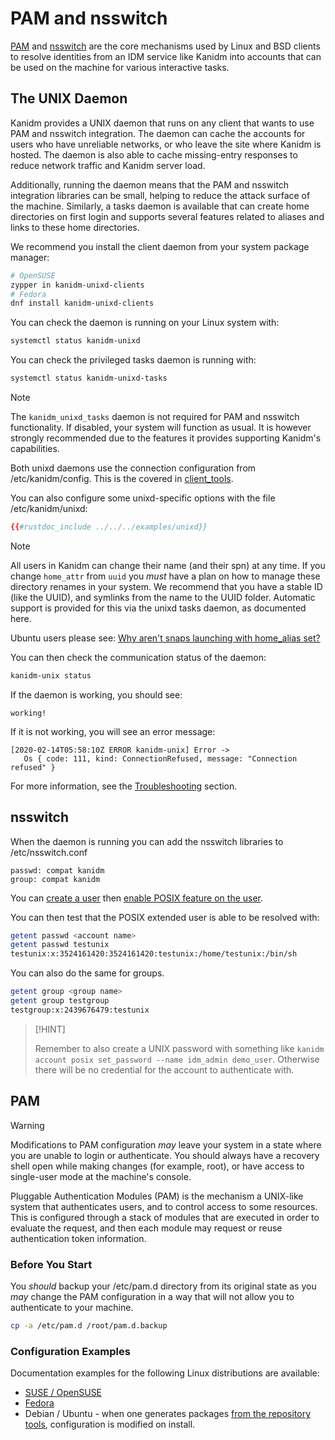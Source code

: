 # PAM and nsswitch

[PAM](http://linux-pam.org) and [nsswitch](https://en.wikipedia.org/wiki/Name_Service_Switch) are
the core mechanisms used by Linux and BSD clients to resolve identities from an IDM service like
Kanidm into accounts that can be used on the machine for various interactive tasks.

## The UNIX Daemon

Kanidm provides a UNIX daemon that runs on any client that wants to use PAM and nsswitch
integration. The daemon can cache the accounts for users who have unreliable networks, or who leave
the site where Kanidm is hosted. The daemon is also able to cache missing-entry responses to reduce
network traffic and Kanidm server load.

Additionally, running the daemon means that the PAM and nsswitch integration libraries can be small,
helping to reduce the attack surface of the machine. Similarly, a tasks daemon is available that can
create home directories on first login and supports several features related to aliases and links to
these home directories.

We recommend you install the client daemon from your system package manager:

```bash
# OpenSUSE
zypper in kanidm-unixd-clients
# Fedora
dnf install kanidm-unixd-clients
```

You can check the daemon is running on your Linux system with:

```bash
systemctl status kanidm-unixd
```

You can check the privileged tasks daemon is running with:

```bash
systemctl status kanidm-unixd-tasks
```

> [!NOTE]
>
> The `kanidm_unixd_tasks` daemon is not required for PAM and nsswitch functionality. If
> disabled, your system will function as usual. It is however strongly recommended due to the
> features it provides supporting Kanidm's capabilities.

Both unixd daemons use the connection configuration from /etc/kanidm/config. This is the covered in
[client_tools](../client_tools.md#kanidm-configuration).

You can also configure some unixd-specific options with the file /etc/kanidm/unixd:

```toml
{{#rustdoc_include ../../../examples/unixd}}
```

> [!NOTE]
>
> All users in Kanidm can change their name (and their spn) at any time. If you change
> `home_attr` from `uuid` you _must_ have a plan on how to manage these directory renames in your
> system. We recommend that you have a stable ID (like the UUID), and symlinks from the name to the
> UUID folder. Automatic support is provided for this via the unixd tasks daemon, as documented
> here.
>
> Ubuntu users please see:
> [Why aren't snaps launching with home_alias set?](../frequently_asked_questions.md#why-arent-snaps-launching-with-home_alias-set)

You can then check the communication status of the daemon:

```bash
kanidm-unix status
```

If the daemon is working, you should see:

```text
working!
```

If it is not working, you will see an error message:

```text
[2020-02-14T05:58:10Z ERROR kanidm-unix] Error ->
   Os { code: 111, kind: ConnectionRefused, message: "Connection refused" }
```

For more information, see the [Troubleshooting](pam_and_nsswitch/troubleshooting.md) section.

## nsswitch

When the daemon is running you can add the nsswitch libraries to /etc/nsswitch.conf

```text
passwd: compat kanidm
group: compat kanidm
```

You can [create a user](../accounts/intro.md) then
[enable POSIX feature on the user](../accounts/posix_accounts_and_groups.md#enabling-posix-attributes-on-accounts).

You can then test that the POSIX extended user is able to be resolved with:

```bash
getent passwd <account name>
getent passwd testunix
testunix:x:3524161420:3524161420:testunix:/home/testunix:/bin/sh
```

You can also do the same for groups.

```bash
getent group <group name>
getent group testgroup
testgroup:x:2439676479:testunix
```

> [!HINT]
>
> Remember to also create a UNIX password with something like
> `kanidm account posix set_password --name idm_admin demo_user`. Otherwise there will be no
> credential for the account to authenticate with.

## PAM

> [!WARNING]
>
> Modifications to PAM configuration _may_ leave your system in a state where you are
> unable to login or authenticate. You should always have a recovery shell open while making changes
> (for example, root), or have access to single-user mode at the machine's console.

Pluggable Authentication Modules (PAM) is the mechanism a UNIX-like system that authenticates users,
and to control access to some resources. This is configured through a stack of modules that are
executed in order to evaluate the request, and then each module may request or reuse authentication
token information.

### Before You Start

You _should_ backup your /etc/pam.d directory from its original state as you _may_ change the PAM
configuration in a way that will not allow you to authenticate to your machine.

```bash
cp -a /etc/pam.d /root/pam.d.backup
```

### Configuration Examples

Documentation examples for the following Linux distributions are available:

- [SUSE / OpenSUSE](pam_and_nsswitch/suse.md)
- [Fedora](pam_and_nsswitch/fedora.md)
- Debian / Ubuntu - when one generates packages
  [from the repository tools](https://github.com/kanidm/kanidm/tree/master/platform/debian),
  configuration is modified on install.
